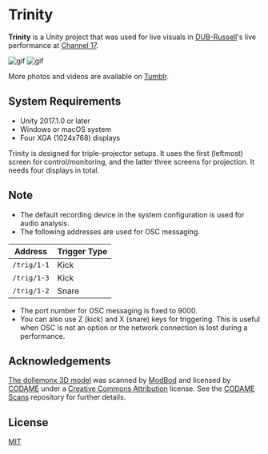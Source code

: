 Trinity
=======

**Trinity** is a Unity project that was used for live visuals in
[DUB-Russell]'s live performance at [Channel 17].

![gif](http://i.imgur.com/5Mx6gPX.gif)
![gif](http://i.imgur.com/eF20IDe.gif)

More photos and videos are available on [Tumblr].

[DUB-Russell]: http://dubrussell.com
[Channel 17]: https://www.super-deluxe.com/room/4329/
[Tumblr]: http://radiumsoftware.tumblr.com/tagged/channel17

System Requirements
-------------------

- Unity 2017.1.0 or later
- Windows or macOS system
- Four XGA (1024x768) displays

Trinity is designed for triple-projector setups. It uses the first (leftmost)
screen for control/monitoring, and the latter three screens for projection.
It needs four displays in total.

Note
----

- The default recording device in the system configuration is used for audio
  analysis.
- The following addresses are used for OSC messaging.

| Address     | Trigger Type |
| ----------- | ------------ |
| `/trig/1-1` | Kick         |
| `/trig/1-3` | Kick         |
| `/trig/1-2` | Snare        |

- The port number for OSC messaging is fixed to 9000.
- You can also use Z (kick) and X (snare) keys for triggering. This is useful
  when OSC is not an option or the network connection is lost during a performance.

Acknowledgements
----------------

[The dollemonx 3D model] was scanned by [ModBod] and licensed by [CODAME] under
a [Creative Commons Attribution] license. See the [CODAME Scans] repository for
further details.

[The dollemonx 3D model]: https://sketchfab.com/models/0c7ce1376ade4b23a986916befa83e31
[ModBod]: http://codame.com/projects/modbod
[CODAME]: http://codame.com/
[Creative Commons Attribution]: https://creativecommons.org/licenses/by/4.0/
[CODAME Scans]: https://github.com/keijiro/CodameScans

License
-------

[MIT](LICENSE.txt)

